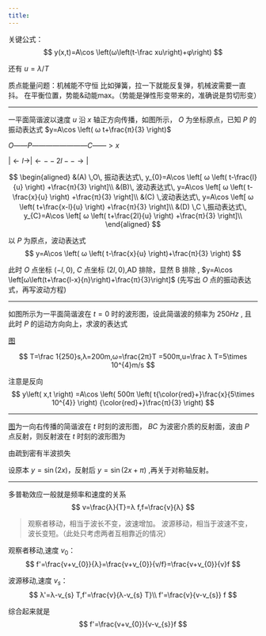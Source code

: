 ```yaml
---
title:
---
```


关键公式：
$$
y(x,t)=A\cos \left(ω\left(t-\frac xu\right)+φ\right)
$$

还有 $u=λ/T$

质点能量问题：机械能不守恒
比如弹簧，拉一下就能反复弹，机械波需要一直抖。
在平衡位置，势能&动能max。（势能是弹性形变带来的，准确说是剪切形变）

---

一平面简谐波以速度 $u$ 沿 $x$ 轴正方向传播，如图所示， $O$ 为坐标原点，已知 $P$ 的振动表达式 $y=A\cos \left( ω t+\frac{π}{3} \right)$

$O——P————————C——>x$

$|\gets l→|\gets--2l--→|$

$$
\begin{aligned}
&(A) \,O\, 振动表达式\, y_{0}=A\cos \left[ ω \left( t-\frac{l}{u} \right) +\frac{π}{3} \right]\\
&(B)\, 波动表达式\, y=A\cos \left[ ω \left( t-\frac{x}{u} \right) +\frac{π}{3} \right]\\
&(C) \,波动表达式\, y=A\cos \left[ ω \left( t+\frac{x-l}{u} \right) +\frac{π}{3} \right]\\
&(D) \,C \,振动表达式\, y_{C}=A\cos \left[ ω \left( t+\frac{2l}{u} \right) +\frac{π}{3} \right]\\
\end{aligned}
$$

以 $P$ 为原点，波动表达式
$$
y=A\cos \left( ω \left( t-\frac{x}{u} \right)+\frac{π}{3} \right)
$$

此时 $O$ 点坐标 $(-l,0)$, $C$ 点坐标 $(2l,0)$,AD 排除，显然 B 排除 , $y=A\cos \left[ω\left(t+\frac{l-x}{n}\right)+\frac{π}{3}\right]$ (先写出 $O$ 点的振动表达式，再写波动方程)

---

如图所示为一平面简谐波在 $t=0$ 时的波形图，设此简谐波的频率为 $250Hz$ , 且此时 $P$ 的运动方向向上，求波的表达式

[图](http://www.netpad.net.cn/svg.html#posts/117061)

$$
T=\frac 1{250}s,λ=200m,ω=\frac{2π}T
=500π,u=\frac λ T=5\times 10^{4}m/s
$$

注意是反向
$$
y\left( x,t \right) =A\cos \left( 500π \left( t{\color{red}+}\frac{x}{5\times 10^{4}} \right) {\color{red}+}\frac{π}{3} \right)
$$

---

[图](http://www.netpad.net.cn/svg.html#posts/117074)为一向右传播的简谐波在 $t$ 时刻的波形图， $BC$ 为波密介质的反射面，波由 $P$ 点反射，则反射波在 $t$ 时刻的波形图为

由疏到密有半波损失

设原本 $y=\sin(2x)$，反射后 $y=\sin(2x+π)$ ,再关于对称轴反射。

---

多普勒效应一般就是频率和速度的关系
$$
v=\frac{λ}{T}=λ f,f=\frac{v}{λ}
$$

>观察者移动，相当于波长不变，波速增加。
波源移动，相当于波速不变，波长变短。（此处只考虑两者互相靠近的情况）

观察者移动,速度 $v_{0}$：
$$
f'=\frac{v+v_{0}}{λ}=\frac{v+v_{0}}{v/f}=\frac{v+v_{0}}{v}f
$$

波源移动,速度 $v_{s}$：
$$
λ'=λ-v_{s} T,f'=\frac{v}{λ-v_{s} T}\\
f'=\frac{v}{v-v_{s}} f
$$

综合起来就是
$$
f'=\frac{v+v_{0}}{v-v_{s}}f
$$

